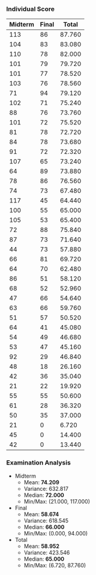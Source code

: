 ### Individual Score

| Midterm | Final | Total |
| ------- | ----- | ----- |
| 113 | 86 | 87.760 |
| 104 | 83 | 83.080 |
| 110 | 78 | 82.000 |
| 101 | 79 | 79.720 |
| 101 | 77 | 78.520 |
| 103 | 76 | 78.560 |
| 71 | 94 | 79.120 |
| 102 | 71 | 75.240 |
| 88 | 76 | 73.760 |
| 101 | 72 | 75.520 |
| 81 | 78 | 72.720 |
| 84 | 78 | 73.680 |
| 91 | 72 | 72.320 |
| 107 | 65 | 73.240 |
| 64 | 89 | 73.880 |
| 78 | 86 | 76.560 |
| 74 | 73 | 67.480 |
| 117 | 45 | 64.440 |
| 100 | 55 | 65.000 |
| 105 | 53 | 65.400 |
| 72 | 88 | 75.840 |
| 87 | 73 | 71.640 |
| 44 | 73 | 57.880 |
| 66 | 81 | 69.720 |
| 64 | 70 | 62.480 |
| 86 | 51 | 58.120 |
| 68 | 52 | 52.960 |
| 47 | 66 | 54.640 |
| 63 | 66 | 59.760 |
| 51 | 57 | 50.520 |
| 64 | 41 | 45.080 |
| 54 | 49 | 46.680 |
| 53 | 47 | 45.160 |
| 92 | 29 | 46.840 |
| 48 | 18 | 26.160 |
| 42 | 36 | 35.040 |
| 21 | 22 | 19.920 |
| 55 | 55 | 50.600 |
| 61 | 28 | 36.320 |
| 50 | 35 | 37.000 |
| 21 | 0 | 6.720 |
| 45 | 0 | 14.400 |
| 42 | 0 | 13.440 |

### Examination Analysis

* Midterm
  * Mean: **74.209**
  * Variance: 632.817
  * Median: **72.000**
  * Min/Max: (21.000, 117.000)
* Final
  * Mean: **58.674**
  * Variance: 618.545
  * Median: **66.000**
  * Min/Max: (0.000, 94.000)
* Total
  * Mean: **58.952**
  * Variance: 423.546
  * Median: **65.000**
  * Min/Max: (6.720, 87.760)

